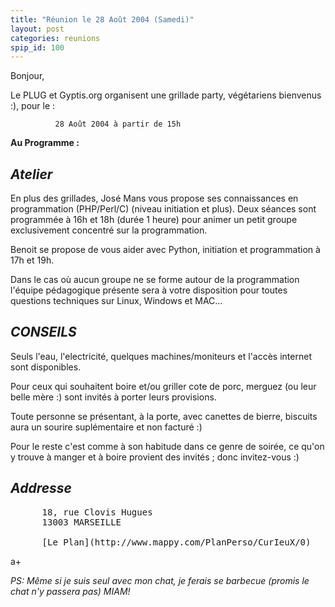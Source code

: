 ```yaml
---
title: "Réunion le 28 Août 2004 (Samedi)"
layout: post
categories: reunions
spip_id: 100
---
```

Bonjour,

Le PLUG et Gyptis.org organisent une grillade party, végétariens
bienvenus :), pour le :

              28 Août 2004 à partir de 15h

**Au Programme :**

*Atelier*
-------

En plus des grillades, José Mans vous propose ses connaissances en programmation (PHP/Perl/C) (niveau initiation et plus). Deux séances sont programmée à 16h et 18h (durée 1 heure) pour animer un petit groupe exclusivement concentré sur la programmation.

Benoit se propose de vous aider avec Python, initiation et programmation à 17h et 19h.

Dans le cas où aucun groupe ne se forme autour de la programmation l'équipe pédagogique présente sera à votre disposition pour toutes questions techniques sur Linux, Windows et MAC...



*CONSEILS*
--------

Seuls l'eau, l'electricité, quelques machines/moniteurs et l'accès internet sont disponibles.

Pour ceux qui souhaitent boire et/ou griller cote de porc, merguez (ou leur belle mère :) sont invités à porter leurs provisions.

Toute personne se présentant, à la porte, avec canettes de bierre, biscuits aura un sourire suplémentaire et non facturé :)

Pour le reste c'est comme à son habitude dans ce genre de soirée, ce qu'on y trouve à manger et à boire provient des invités ; donc invitez-vous :)



*Addresse*
--------

<pre>
      18, rue Clovis Hugues
      13003 MARSEILLE

      [Le Plan](http://www.mappy.com/PlanPerso/CurIeuX/0)
</pre>

a+



*PS: Même si je suis seul avec mon chat, je ferais se barbecue (promis le chat n'y passera pas) MIAM!*